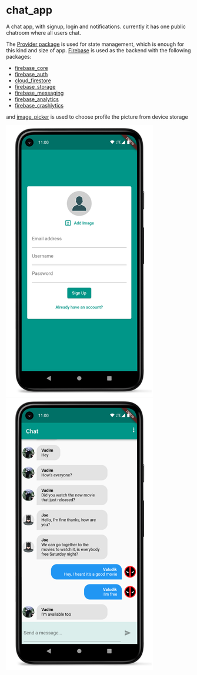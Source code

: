 # chat_app

A chat app, with signup, login and notifications. currently it has one public chatroom where all
users chat.

The [Provider package](https://pub.dev/packages/provider) is used for state management, which is
enough for this kind and size of app. [Firebase](https://firebase.google.com/) is used as the
backend with the following packages:

- [firebase_core](https://pub.dev/packages/firebase_core)
- [firebase_auth](https://pub.dev/packages/firebase_auth)
- [cloud_firestore](https://pub.dev/packages/cloud_firestore)
- [firebase_storage](https://pub.dev/packages/firebase_storage)
- [firebase_messaging](https://pub.dev/packages/firebase_messaging)
- [firebase_analytics](https://pub.dev/packages/firebase_analytics)
- [firebase_crashlytics](https://pub.dev/packages/firebase_crashlytics)

and [image_picker](https://pub.dev/packages/image_picker) is used to choose profile the picture from
device storage

<p float="left">
<img src="screenshots/Screenshot_20221005_152027_framed.png" width=400>
<img src="screenshots/Screenshot_20221005_160305_framed.png" width=400>
</p>
